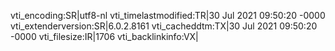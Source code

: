 vti_encoding:SR|utf8-nl
vti_timelastmodified:TR|30 Jul 2021 09:50:20 -0000
vti_extenderversion:SR|6.0.2.8161
vti_cacheddtm:TX|30 Jul 2021 09:50:20 -0000
vti_filesize:IR|1706
vti_backlinkinfo:VX|
